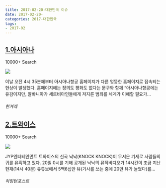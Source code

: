 ```yaml
---
title: 2017-02-20-대한민국 이슈
date: 2017-02-20-
categories: 2017-대한민국
tags: 
- 2017-02
---
```


[1.아시아나](http://www.hani.co.kr/arti/economy/economy_general/783307.html)
--

10000+ Search

![](http:)

이날 오전 4시 35분께부터 아시아나항공 홈페이지가 다른 엉뚱한 홈페이지로 접속되는 현상이 발생했다. 홈페이지에는 정의도 평화도 없다는 문구와 함께 “아시아나항공에는 유감이지만, 알바니아가 세르비아인들에게 저지른 범죄를 세계가 이해할 필요가...
###### 한겨레

[2.트와이스](http://www.huffingtonpost.kr/2017/02/20/story_n_14871284.html)
--

10000+ Search

![](http:)

JYP엔터테인먼트 트와이스의 신곡 낙낙(KNOCK KNOCK)이 무서운 기세로 사람들의 귀를 유혹하고 있다. 20일 0시를 기해 공개된 낙낙의 뮤직비디오가 14시간이 조금 지난 현재(14시 40분) 유튜브에서 5백6십만 뷰(기사를 쓰는 중에 20만 뷰가 늘었다)를...
###### 허핑턴포스트

